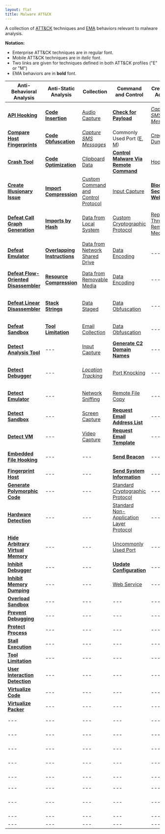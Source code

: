 ```yaml
---
layout: flat
title: Malware ATT&CK
---
```

A collection of [ATT&CK](https://attack.mitre.org) techniques and [EMA](https://collaborate.mitre.org/ema/index.php/ema:Main_Page) behaviors relevant to malware analysis.

**Notation:**
* Enterprise ATT&CK techniques are in regular font.
* Mobile ATT&CK techniques are in *italic* font.
* Two links are given for techniques defined in both ATT&CK profiles ("E" or "M")
* EMA behaviors are in **bold** font.

|Anti-Behavioral Analysis|Anti-Static Analysis|Collection|Command and Control|Credential Access|Defense Evasion|Discovery|Effects|Execution|Exfiltration|Lateral Movement|Persistence|Privilege Escalation|
|------------------------|--------------------|----------|-------------------|-----------------|---------------|---------|-------|---------|------------|----------------|-----------|--------------------|
|[**API Hooking**](https://collaborate.mitre.org/ema/index.php/Ema-1035)|[**Code Insertion**](https://collaborate.mitre.org/ema/index.php/Ema-1008)|[Audio Capture](https://attack.mitre.org/wiki/Technique/T1123)|[**Check for Payload**](https://collaborate.mitre.org/ema/index.php/Ema-1236)|[*Capture SMS Messages*](https://attack.mitre.org/mobile/index.php/Technique/MOB-T1015)|[Access Token Manipulation](https://attack.mitre.org/wiki/Technique/T1134)|[Account Discovery](https://attack.mitre.org/wiki/Technique/T1087)|[**Access Premium Service**](https://collaborate.mitre.org/ema/index.php/Ema-1178)|[Command-Line Interface](https://attack.mitre.org/wiki/Technique/T1059)|[Automated Exfiltration](https://attack.mitre.org/wiki/Technique/T1020)|[**Autonomous Remote Infection**](https://collaborate.mitre.org/ema/index.php/Ema-1216)|[Hidden File and Directories](https://attack.mitre.org/wiki/Technique/T1158)|[Explotation for Privilege Escalation](https://attack.mitre.org/wiki/Technique/T1068)|
|[**Compare Host Fingerprints**](https://collaborate.mitre.org/ema/index.php/Ema-1120)|[**Code Obfuscation**](https://collaborate.mitre.org/ema/index.php/Ema-1004)|[*Capture SMS Messages*](https://attack.mitre.org/mobile/index.php/Technique/MOB-T1015)|Commonly Used Port ([E](https://attack.mitre.org/wiki/Technique/T1043), [M](https://attack.mitre.org/mobile/index.php/Technique/MOB-T1039))|[Credential Dumping](https://attack.mitre.org/wiki/Technique/T1003)|[*Application Discovery*](https://attack.mitre.org/mobile/index.php/Technique/MOB-T1021)|[*Application Discovery*](https://attack.mitre.org/mobile/index.php/Technique/MOB-T1021)|[**Click Fraud**](https://collaborate.mitre.org/ema/index.php/Ema-1179)|[Execution through API](https://attack.mitre.org/wiki/Technique/T1106)|[Data Compressed](https://attack.mitre.org/wiki/Technique/T1002)|[Exploitation of Remote Services](https://attack.mitre.org/wiki/Technique/T1210)|[Hooking](https://attack.mitre.org/wiki/Technique/T1179)|[Hooking](https://attack.mitre.org/wiki/Technique/T1179)|
|[**Crash Tool**](https://collaborate.mitre.org/ema/index.php/Ema-1049)|[**Code Optimization**](https://collaborate.mitre.org/ema/index.php/Ema-1037)|[Clipboard Data](https://attack.mitre.org/wiki/Technique/T1115)|[**Control Malware Via Remote Command**](https://collaborate.mitre.org/ema/index.php/Ema-1241)|[Hooking](https://attack.mitre.org/wiki/Technique/T1179)|[Binary Padding](https://attack.mitre.org/wiki/Technique/T1009)|[*Device Type Discovery*](https://attack.mitre.org/mobile/index.php/Technique/MOB-T1022)|[**Consume System Resources**](https://collaborate.mitre.org/ema/index.php/Ema-1177)|[Execution through Module Load](https://attack.mitre.org/wiki/Technique/T1129)|[Data Encrypted](https://attack.mitre.org/wiki/Technique/T1022)|[Remote File Copy](https://attack.mitre.org/wiki/Technique/T1105)|[Kernel Modules and Extensions](https://attack.mitre.org/wiki/Technique/T1215)|[Process Injection](https://attack.mitre.org/wiki/Technique/T1055)|
|[**Create Illusionary Issue**](https://collaborate.mitre.org/ema/index.php/Ema-1031)|[**Import Compression**](https://collaborate.mitre.org/ema/index.php/Ema-1030)|[Custom Command and Control Protocol](https://attack.mitre.org/wiki/Technique/T1094)|[Input Capture](https://attack.mitre.org/wiki/Technique/T1056)|[**Block Security Websites**](https://collaborate.mitre.org/ema/index.php/Ema-1154)|File and Directory Discovery ([E](https://attack.mitre.org/wiki/Technique/T1083), [M](https://attack.mitre.org/mobile/index.php/Technique/MOB-T1023))|---|[**Denial of Service**](https://collaborate.mitre.org/ema/index.php/Ema-1175)|[**Install Legitimate Software**](https://collaborate.mitre.org/ema/index.php/Ema-1137)|[Exfiltration Over Alternative Protocol](https://attack.mitre.org/wiki/Technique/T1048)|[Remote Desktop Protocol](https://attack.mitre.org/wiki/Technique/T1076)|[Local Job Scheduling](https://attack.mitre.org/wiki/Technique/T1168)|[Scheduled Task](https://attack.mitre.org/wiki/Technique/T1053)|
|[**Defeat Call Graph Generation**](https://collaborate.mitre.org/ema/index.php/Ema-1228)|[**Imports by Hash**](https://collaborate.mitre.org/ema/index.php/Ema-1036)|[Data from Local System](https://attack.mitre.org/wiki/Technique/T1005)|[Custom Cryptographic Protocol](https://attack.mitre.org/wiki/Technique/T1024)|[Replication Through Removable Media](https://attack.mitre.org/wiki/Technique/T1091)|[Code Signing](https://attack.mitre.org/wiki/Technique/T1116)|[*Local Network Configuration Discovery*](https://attack.mitre.org/mobile/index.php/Technique/MOB-T1025)|[**Destroy Hardware**](https://collaborate.mitre.org/ema/index.php/Ema-1196)|[**Install Secondary Malware**](https://collaborate.mitre.org/ema/index.php/Ema-1138)|[Exfiltration Over Command and Control Channel](https://attack.mitre.org/wiki/Technique/T1041)|[Replication Through Removable Media](https://attack.mitre.org/wiki/Technique/T1091)|[Modify Existing Service](https://attack.mitre.org/wiki/Technique/T1031)|---|
|[**Defeat Emulator**](https://collaborate.mitre.org/ema/index.php/Ema-1268)|[**Overlapping Instructions**](https://collaborate.mitre.org/ema/index.php/Ema-1038)|[Data from Network Shared Drive](https://attack.mitre.org/wiki/Technique/T1039)|[Data Encoding](https://attack.mitre.org/wiki/Technique/T1132)|---|[**Disable Kernel Patch Protection**](https://collaborate.mitre.org/ema/index.php/Ema-1146)|[Peripheral Device Discovery](https://attack.mitre.org/wiki/Technique/T1120)|[**Encrypt Files**](https://collaborate.mitre.org/ema/index.php/Ema-1122)|[**Install Secondary Module**](https://collaborate.mitre.org/ema/index.php/Ema-1136)|[Exfiltration Over Other Network Medium](https://attack.mitre.org/wiki/Technique/T1011)|---|[New Service](https://attack.mitre.org/wiki/Technique/T1050)|---|
|[**Defeat Flow-Oriented Disassembler**](https://collaborate.mitre.org/ema/index.php/Ema-1227)|[**Resource Compression**](https://collaborate.mitre.org/ema/index.php/Ema-1039)|[Data from Removable Media](https://attack.mitre.org/wiki/Technique/T1025)|[Data Encoding](https://attack.mitre.org/wiki/Technique/T1132)|---|[**Disable OS Security Alerts**](https://collaborate.mitre.org/ema/index.php/Ema-1147)|[Process Discovery](https://attack.mitre.org/wiki/Technique/T1057)|[**Erase Data**](https://collaborate.mitre.org/ema/index.php/Ema-1195)|[Local Job Scheduling](https://attack.mitre.org/wiki/Technique/T1168)|[Exfiltration Over Physical Medium](https://attack.mitre.org/wiki/Technique/T1052)|---|[**Persist After OS Changes**](https://collaborate.mitre.org/ema/index.php/Ema-1208)|---|
|[**Defeat Linear Disassembler**](https://collaborate.mitre.org/ema/index.php/Ema-1229)|[**Stack Strings**](https://collaborate.mitre.org/ema/index.php/Ema-1044)|[Data Staged](https://attack.mitre.org/wiki/Technique/T1074)|[Data Obfuscation](https://attack.mitre.org/wiki/Technique/T1001)|---|[**Disable System File Overwrite Protection**](https://collaborate.mitre.org/ema/index.php/Ema-1149)|[Query Registry](https://attack.mitre.org/wiki/Technique/T1012)|[**Manipulate File System Data**](https://collaborate.mitre.org/ema/index.php/Ema-1127)|[**Log Activity**](https://collaborate.mitre.org/ema/index.php/Ema-1134)|---|---|[**Persist After System Reboot**](https://collaborate.mitre.org/ema/index.php/Ema-1209)|---|
|[**Defeat Sandbox**](https://collaborate.mitre.org/ema/index.php/Ema-1027)|[**Tool Limitation**](https://collaborate.mitre.org/ema/index.php/Ema-1050)|[Email Collection](https://attack.mitre.org/wiki/Technique/T1114)|[Data Obfuscation](https://attack.mitre.org/wiki/Technique/T1001)|---|[Disabling Security Tools](https://attack.mitre.org/wiki/Technique/T1089)|[Security Software Discovery](https://attack.mitre.org/wiki/Technique/T1063)|[**Manipulate Network Traffic**](https://collaborate.mitre.org/ema/index.php/Ema-1126)|[PowerShell](https://attack.mitre.org/wiki/Technique/T1086)|---|---|[Port Knocking](https://attack.mitre.org/wiki/Technique/T1205)|---|
|[**Detect Analysis Tool**](https://collaborate.mitre.org/ema/index.php/Ema-1005)|---|[Input Capture](https://attack.mitre.org/wiki/Technique/T1056)|[**Generate C2 Domain Names**](https://collaborate.mitre.org/ema/index.php/Ema-1244)|---|[**Encrypt Self**](https://collaborate.mitre.org/ema/index.php/Ema-1165)|[System Information Discovery](https://attack.mitre.org/wiki/Technique/T1082)|[*Premium SMS Toll Fraud*](https://attack.mitre.org/mobile/index.php/Technique/MOB-T1051)|[**Prevent Concurrent Execution**](https://collaborate.mitre.org/ema/index.php/Ema-1261)|---|---|[Registry Run Keys / Start Folder](https://attack.mitre.org/wiki/Technique/T1060)|---|
|[**Detect Debugger**](https://collaborate.mitre.org/ema/index.php/Ema-1253)|---|[*Location Tracking*](https://attack.mitre.org/mobile/index.php/Technique/MOB-T1023)|[Port Knocking](https://attack.mitre.org/wiki/Technique/T1205)|---|[**Evade Static Heuristic**](https://collaborate.mitre.org/ema/index.php/Ema-1252)|[System Network Configuration Discovery](https://attack.mitre.org/wiki/Technique/T1016)|---|[Rundll32](https://attack.mitre.org/wiki/Technique/T1085)|---|---|[**Re-instantiate Self**](https://collaborate.mitre.org/ema/index.php/Ema-1212)|---|
|[**Detect Emulator**](https://collaborate.mitre.org/ema/index.php/Ema-1265)|---|[Network Sniffing](https://attack.mitre.org/wiki/Technique/T1040)|[Remote File Copy](https://attack.mitre.org/wiki/Technique/T1105)|---|[**Execute Before/External to Kernel/Hypervisor**](https://collaborate.mitre.org/ema/index.php/Ema-1225)|[System Owner/User Discovery](https://attack.mitre.org/wiki/Technique/T1033)|---|[Scheduled Task](https://attack.mitre.org/wiki/Technique/T1053)|---|---|[Scheduled Task](https://attack.mitre.org/wiki/Technique/T1053)|---|
|[**Detect Sandbox**](https://collaborate.mitre.org/ema/index.php/Ema-1233)|---|[Screen Capture](https://attack.mitre.org/wiki/Technique/T1113)|[**Request Email Address List**](https://collaborate.mitre.org/ema/index.php/Ema-1123)|---|[**Execute Non-main CPU Code**](https://collaborate.mitre.org/ema/index.php/Ema-1221)|[System Time Discovery](https://attack.mitre.org/wiki/Technique/T1124)|---|[Scripting](https://attack.mitre.org/wiki/Technique/T1064)|---|---|[Timestomp](https://attack.mitre.org/wiki/Technique/T1099)|---|
|[**Detect VM**](https://collaborate.mitre.org/ema/index.php/Ema-1239)|---|[Video Capture](https://attack.mitre.org/wiki/Technique/T1125)|[**Request Email Template**](https://collaborate.mitre.org/ema/index.php/Ema-1124)|---|[**Execute Stealthy Code**](https://collaborate.mitre.org/ema/index.php/Ema-1223)|[Application Window Discovery](https://attack.mitre.org/wiki/Technique/T1010)|---|[**Send Email Message**](https://collaborate.mitre.org/ema/index.php/Ema-1125)|---|---|---|---|
|[**Embedded File Hooking**](https://collaborate.mitre.org/ema/index.php/Ema-1048)|---|---|[**Send Beacon**](https://collaborate.mitre.org/ema/index.php/Ema-1237)|---|[Exploitation for Defense Evasion](https://attack.mitre.org/wiki/Technique/T1211)|[Network Service Scanning](https://attack.mitre.org/wiki/Technique/T1046)|---|[Service Execution](https://attack.mitre.org/wiki/Technique/T1035)|---|---|---|---|
|[**Fingerprint Host**](https://collaborate.mitre.org/ema/index.php/Ema-1121)|---|---|[**Send System Information**](https://collaborate.mitre.org/ema/index.php/Ema-1238)|---|[File Deletion](https://attack.mitre.org/wiki/Technique/T1107)|---|---|[**Suicide Exit**](https://collaborate.mitre.org/ema/index.php/Ema-1135)|---|---|---|---|
|[**Generate Polymorphic Code**](https://collaborate.mitre.org/ema/index.php/Ema-1032)|---|---|[Standard Cryptographic Protocol](https://attack.mitre.org/wiki/Technique/T1032)|---|[Hidden File and Directories](https://attack.mitre.org/wiki/Technique/T1158)|---|---|[**Test SMTP Connection**](https://collaborate.mitre.org/ema/index.php/Ema-1174)|---|---|---|---|
|[**Hardware Detection**](https://collaborate.mitre.org/ema/index.php/Ema-1022)|---|---|[Standard Non-Application Layer Protocol](https://attack.mitre.org/wiki/Technique/T1095)|---|[**Hide Kernel Modules**](https://collaborate.mitre.org/ema/index.php/Ema-1015)|---|---|[Windows Management Instrumentation](https://attack.mitre.org/wiki/Technique/T1047)|---|---|---|---|
|[**Hide Arbitrary Virtual Memory**](https://collaborate.mitre.org/ema/index.php/Ema-1172)|---|---|[Uncommonly Used Port](https://attack.mitre.org/wiki/Technique/T1065)|---|[**Hide Processes**](https://collaborate.mitre.org/ema/index.php/Ema-1224)|---|---|---|---|---|---|---|
|[**Inhibit Debugger**](https://collaborate.mitre.org/ema/index.php/Ema-1024)|---|---|[**Update Configuration**](https://collaborate.mitre.org/ema/index.php/Ema-1240)|---|[**Hide Services**](https://collaborate.mitre.org/ema/index.php/Ema-1219)|---|---|---|---|---|---|---|
|[**Inhibit Memory Dumping**](https://collaborate.mitre.org/ema/index.php/Ema-1173)|---|---|[Web Service](https://attack.mitre.org/wiki/Technique/T1102)|---|[**Hide Threads**](https://collaborate.mitre.org/ema/index.php/Ema-1218)|---|---|---|---|---|---|---|
|[**Overload Sandbox**](https://collaborate.mitre.org/ema/index.php/Ema-1235)|---|---|---|---|[**Hide Userspace Libraries**](https://collaborate.mitre.org/ema/index.php/Ema-1222)|---|---|---|---|---|---|---|
|[**Prevent Debugging**](https://collaborate.mitre.org/ema/index.php/Ema-1230)|---|---|---|---|[**Inventory Security Products**](https://collaborate.mitre.org/ema/index.php/Ema-1246)|---|---|---|---|---|---|---|
|[**Protect Process**](https://collaborate.mitre.org/ema/index.php/Ema-1034)|---|---|---|---|[Masquerading](https://attack.mitre.org/wiki/Technique/T1036)|---|---|---|---|---|---|---|
|[**Stall Execution**](https://collaborate.mitre.org/ema/index.php/Ema-1013)|---|---|---|---|[Modify Registry](https://attack.mitre.org/wiki/Technique/T1112)|---|---|---|---|---|---|---|
|[**Tool Limitation**](https://collaborate.mitre.org/ema/index.php/Ema-1050)|---|---|---|---|[Obfuscated File or Information](https://attack.mitre.org/wiki/Technique/T1027)|---|---|---|---|---|---|---|
|[**User Interaction Detection**](https://collaborate.mitre.org/ema/index.php/Ema-1021)|---|---|---|---|[Port Knocking](https://attack.mitre.org/wiki/Technique/T1205)|---|---|---|---|---|---|---|
|[**Virtualize Code**](https://collaborate.mitre.org/ema/index.php/Ema-1046)|---|---|---|---|[**Prevent API Unhooking**](https://collaborate.mitre.org/ema/index.php/Ema-1180)|---|---|---|---|---|---|---|
|[**Virtualize Packer**](https://collaborate.mitre.org/ema/index.php/Ema-1047)|---|---|---|---|[**Prevent File Access**](https://collaborate.mitre.org/ema/index.php/Ema-1184)|---|---|---|---|---|---|---|
|---|---|---|---|---|[**Prevent File Deletion**](https://collaborate.mitre.org/ema/index.php/Ema-1181)|---|---|---|---|---|---|---|
|---|---|---|---|---|[**Prevent Memory Access**](https://collaborate.mitre.org/ema/index.php/Ema-1183)|---|---|---|---|---|---|---|
|---|---|---|---|---|[**Prevent Native API Hooking**](https://collaborate.mitre.org/ema/index.php/Ema-1226)|---|---|---|---|---|---|---|
|---|---|---|---|---|[**Prevent Registry Access**](https://collaborate.mitre.org/ema/index.php/Ema-1185)|---|---|---|---|---|---|---|
|---|---|---|---|---|[**Prevent Registry Deletion**](https://collaborate.mitre.org/ema/index.php/Ema-1182)|---|---|---|---|---|---|---|
|---|---|---|---|---|[Process Injection](https://attack.mitre.org/wiki/Technique/T1055)|---|---|---|---|---|---|---|
|---|---|---|---|---|[**Remove SMS Warning Messages**](https://collaborate.mitre.org/ema/index.php/Ema-1141)|---|---|---|---|---|---|---|
|---|---|---|---|---|[Software Packing](https://attack.mitre.org/wiki/Technique/T1045)|---|---|---|---|---|---|---|
|---|---|---|---|---|[Web Service](https://attack.mitre.org/wiki/Technique/T1102)|---|---|---|---|---|---|---|
